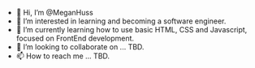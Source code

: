 - 👋 Hi, I’m @MeganHuss
- 👀 I’m interested in learning and becoming a software engineer.
- 🌱 I’m currently learning how to use basic HTML, CSS and Javascript, focused on FrontEnd development.
- 💞️ I’m looking to collaborate on ... TBD.
- 📫 How to reach me ... TBD.

<!---
MeganHuss/MeganHuss is a ✨ special ✨ repository because its `README.md` (this file) appears on your GitHub profile.
You can click the Preview link to take a look at your changes.
--->
